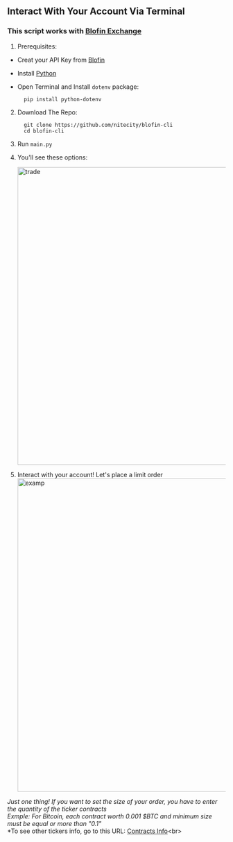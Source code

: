 ## Interact With Your Account Via Terminal

### This script works with [Blofin Exchange](https://blofin.com)

1. Prerequisites:
  - Creat your API Key from [Blofin](https://blofin.com/account/apis)
  - Install [Python](https://www.python.org/downloads/)
  - Open Terminal and Install ``dotenv`` package:

    ```
      pip install python-dotenv
    ```
2. Download The Repo:

    ```
      git clone https://github.com/nitecity/blofin-cli
      cd blofin-cli
    ```

3. Run `main.py`
4. You'll see these options:

    <img width="687" alt="trade" src="https://github.com/user-attachments/assets/bd8b8188-18fa-4d4d-b382-89a1011b6883" />

5. Interact with your account!
     Let's place a limit order<br>
    <img width="723" alt="examp" src="https://github.com/user-attachments/assets/88b925ce-7f47-4f1f-aa3a-c5878d16f3bc" />

  

*Just one thing! If you want to set the size of your order, you have to enter the quantity of the ticker contracts*<br>
*Exmple: For Bitcoin, each contract worth 0.001 $BTC and minimum size must be equal or more than "0.1"*<br>
*To see other tickers info, go to this URL: [Contracts Info](https://openapi.blofin.com/api/v1/market/instruments?instId=btc-usdt")<br>

